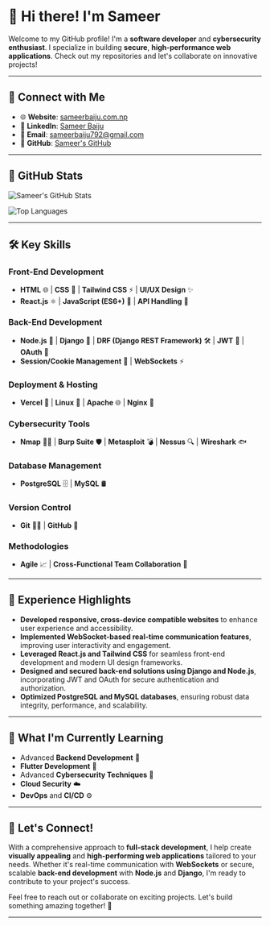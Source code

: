 # 👋 Hi there! I'm Sameer

Welcome to my GitHub profile! I'm a **software developer** and **cybersecurity enthusiast**. I specialize in building **secure**, **high-performance web applications**. Check out my repositories and let's collaborate on innovative projects!

---

## 🔗 Connect with Me

- 🌐 **Website**: [sameerbaiju.com.np](https://sameerbaiju.com.np)
- 💼 **LinkedIn**: [Sameer Baiju](https://www.linkedin.com/in/sameer-baiju-7a3054240/)
- 📧 **Email**: [sameerbaiju792@gmail.com](mailto:sameerbaiju792@gmail.com)
- 🐙 **GitHub**: [Sameer's GitHub](https://github.com/sameer266)

---

## 🌟 GitHub Stats
![Sameer's GitHub Stats](https://github-readme-stats.vercel.app/api?username=sameer266&show_icons=true&theme=radical)


![Top Languages](https://github-readme-stats.vercel.app/api/top-langs/?username=sameer266&layout=compact&theme=radical)

---

## 🛠️ Key Skills

### **Front-End Development**  
- **HTML** 🌐 | **CSS** 🎨 | **Tailwind CSS** ⚡ | **UI/UX Design** ✨  
- **React.js** ⚛️ | **JavaScript (ES6+)** 📜 | **API Handling** 🔗

### **Back-End Development**  
- **Node.js** 🌳 | **Django** 🐍 | **DRF (Django REST Framework)** 🛠️ | **JWT** 🔐 | **OAuth** 🔑  
- **Session/Cookie Management** 🍪 | **WebSockets** ⚡

### **Deployment & Hosting**  
- **Vercel** 🚀 | **Linux** 🐧 | **Apache** 🌐 | **Nginx** 🔄

### **Cybersecurity Tools**  
- **Nmap** 🕵️‍♂️ | **Burp Suite** 🛡️ | **Metasploit** 💣 | **Nessus** 🔍 | **Wireshark** 🐟

### **Database Management**  
- **PostgreSQL** 🗄️ | **MySQL** 🛢️

### **Version Control**  
- **Git** 🧑‍💻 | **GitHub** 🐙

### **Methodologies**  
- **Agile** 📈 | **Cross-Functional Team Collaboration** 🤝

---

## 💼 Experience Highlights

- **Developed responsive, cross-device compatible websites** to enhance user experience and accessibility.  
- **Implemented WebSocket-based real-time communication features**, improving user interactivity and engagement.  
- **Leveraged React.js and Tailwind CSS** for seamless front-end development and modern UI design frameworks.  
- **Designed and secured back-end solutions using Django and Node.js**, incorporating JWT and OAuth for secure authentication and authorization.  
- **Optimized PostgreSQL and MySQL databases**, ensuring robust data integrity, performance, and scalability.

---

## 🌱 What I'm Currently Learning

- Advanced **Backend Development** 🔧
- **Flutter Development** 📱
- Advanced **Cybersecurity Techniques** 🔐
- **Cloud Security** ☁️
- **DevOps** and **CI/CD** ⚙️

---

## 🚀 Let's Connect!

With a comprehensive approach to **full-stack development**, I help create **visually appealing** and **high-performing web applications** tailored to your needs. Whether it's real-time communication with **WebSockets** or secure, scalable **back-end development** with **Node.js** and **Django**, I'm ready to contribute to your project's success.

Feel free to reach out or collaborate on exciting projects. Let's build something amazing together! 🚀

---
